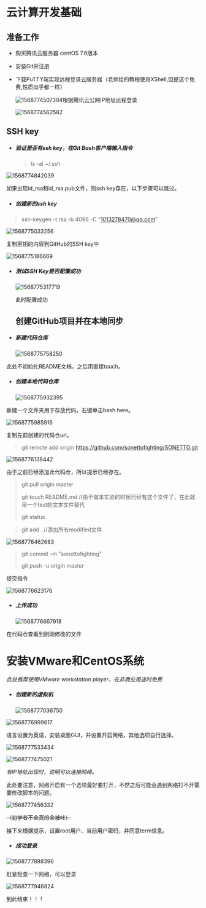 # 云计算开发基础

## 准备工作

- 购买腾讯云服务器 centOS 7.6版本

  [腾讯云学生计划]:(https://cloud.tencent.com/act/campus)

- 安装Git并注册

  [Git]: (https://git-scm.com/downloads)

- 下载PuTTY端实现远程登录云服务器（老师给的教程使用XShell,但是这个免费,性质似乎都一样）

  [PuTTY]: (https://www.putty.org/)

  ![1568774507304](https://github.com/sonettofighting/SONETTO/blob/master/imgs/1568774507304.png)根据腾讯云公网IP地址远程登录

  ![1568774562582](https://github.com/sonettofighting/SONETTO/blob/master/imgs/1568774562582.png)

  

## SSH key

- ##### 验证是否有ssh key，在Git Bash客户端输入指令

  > ls -al ~/.ssh

![1568774842039](https://github.com/sonettofighting/SONETTO/blob/master/imgs/1568774842039.png)

如果出现id_rsa和id_rsa.pub文件，则ssh key存在，以下步骤可以跳过。

- ##### 创建新的ssh key

> ssh-keygen -t rsa -b 4096 -C “1013278470@qq.com”

![1568775033256](https://github.com/sonettofighting/SONETTO/blob/master/imgs/1568775033256.png)

复制密钥的内容到GitHub的SSH key中

[GitHub]: https://github.com/settings/keys

![1568775186669](https://github.com/sonettofighting/SONETTO/blob/master/imgs/1568775186669.png)

- ##### 测试SSH Key是否配置成功

  ![1568775317719](https://github.com/sonettofighting/SONETTO/blob/master/imgs/1568775317719.png)

  此时配置成功

  ## 创建GitHub项目并在本地同步

- ##### 新建代码仓库

  ![1568775758250](https://github.com/sonettofighting/SONETTO/blob/master/imgs/1568775758250.png)

此处不初始化README文档，之后用直接touch。

- ##### 创建本地代码仓库

  ![1568775932395](https://github.com/sonettofighting/SONETTO/blob/master/imgs/1568775932395.png)

新建一个文件夹用于存放代码，右键单击bash here。

![1568775985916](https://github.com/sonettofighting/SONETTO/blob/master/imgs/1568775985916.png)

复制先前创建的代码仓url。

> git remote add origin https://github.com/sonettofighting/SONETTO.git

![1568776138442](https://github.com/sonettofighting/SONETTO/blob/master/imgs/1568776138442.png)

由于之前已经添加此代码仓，所以提示已经存在。

> git pull origin master
>
> git touch README.md //由于做本实验的时候已经有这个文件了，在此就用一个test的文本文件替代
>
> git status 

> git add . //添加所有modified文件

![1568776462683](https://github.com/sonettofighting/SONETTO/blob/master/imgs/1568776462683.png)

>  git commit -m "sonettofighting"
>
> git push -u origin master

提交指令

![1568776623176](https://github.com/sonettofighting/SONETTO/blob/master/imgs/1568776623176.png)

- ##### 上传成功

  ![1568776667918](https://github.com/sonettofighting/SONETTO/blob/master/imgs/1568776667918.png)

在代码仓查看到刚刚修改的文件

# 安装VMware和CentOS系统

*此处推荐使用VMware workstation player，在非商业用途时免费* 

[VMware]: (https://www.vmware.com/products/workstation-player/workstation-player-evaluation.html)
[CentOS]: (https://www.centos.org/)

- ##### 创建新的虚拟机

  ![1568777036750](https://github.com/sonettofighting/SONETTO/blob/master/imgs/1568777036750.png)

![1568776999617](https://github.com/sonettofighting/SONETTO/blob/master/imgs/1568776999617.png)

语言设置为英语，安装桌面GUI，并设置开启网络，其他选项自行选择。

![1568777533434](https://github.com/sonettofighting/SONETTO/blob/master/imgs/1568777533434.png)

![1568777475021](https://github.com/sonettofighting/SONETTO/blob/master/imgs/1568777475021.png)

*有IP地址出现时，说明可以连接网络。*

此处要注意，网络开启有一个选项最好要打开，不然之后可能会遇到网络打不开需要修改脚本的问题。

![1568777456332](https://github.com/sonettofighting/SONETTO/blob/master/imgs/1568777456332.png)

~~（初学者不会真的会被吐）~~

接下来根据提示，设置root用户、当前用户密码，并同意term信息。

- ##### 成功登录

![1568777888396](https://github.com/sonettofighting/SONETTO/blob/master/imgs/1568777888396.png)

赶紧检查一下网络，可以登录

![1568777946824](https://github.com/sonettofighting/SONETTO/blob/master/imgs/1568777946824.png)

到此结束！！！
